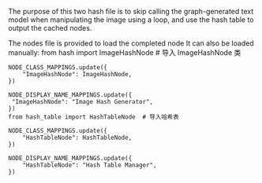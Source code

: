The purpose of this two hash file is to skip calling the graph-generated text model when manipulating the image using a loop, and use the hash table to output the cached nodes.

The nodes file is provided to load the completed node
It can also be loaded manually:
	from hash import ImageHashNode  # 导入 ImageHashNode 类

	NODE_CLASS_MAPPINGS.update({
    	"ImageHashNode": ImageHashNode,
	})

	NODE_DISPLAY_NAME_MAPPINGS.update({
   	 "ImageHashNode": "Image Hash Generator",
	})
	from hash_table import HashTableNode  # 导入哈希表

	NODE_CLASS_MAPPINGS.update({
	    "HashTableNode": HashTableNode,
	})

	NODE_DISPLAY_NAME_MAPPINGS.update({
	    "HashTableNode": "Hash Table Manager",
	})
